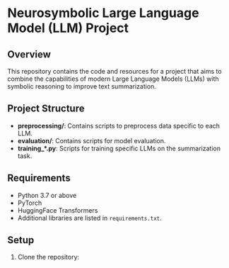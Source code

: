 # Neurosymbolic Large Language Model (LLM) Project

## Overview
This repository contains the code and resources for a project that aims to combine the capabilities of modern Large Language Models (LLMs) with symbolic reasoning to improve text summarization. 

## Project Structure
- **preprocessing/**: Contains scripts to preprocess data specific to each LLM.
- **evaluation/**: Contains scripts for model evaluation.
- **training_*.py**: Scripts for training specific LLMs on the summarization task.

## Requirements
- Python 3.7 or above
- PyTorch
- HuggingFace Transformers
- Additional libraries are listed in `requirements.txt`.

## Setup
1. Clone the repository: 
 
